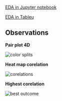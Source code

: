 [EDA in Jupyter notebook](https://karanmehra7107.github.io/Machine-Learning-projects/iris%20data/index.html)


[EDA in Tableu](https://public.tableau.com/profile/karan6916#!/vizhome/Book1_16076268942200/Dashboard1?publish=yes)



## Observations


__Pair plot 4D__


![color splits](https://user-images.githubusercontent.com/62024355/101923878-f518c680-3bf5-11eb-9e7a-7bb75ab62a51.png)


__Heat map corelation__


![corelations](https://user-images.githubusercontent.com/62024355/101923902-fd710180-3bf5-11eb-9a1d-79b6b4b0cf03.png)


__Highest corelation__


![best outcome](https://user-images.githubusercontent.com/62024355/101923917-02ce4c00-3bf6-11eb-9d28-fb480d25693d.png)
